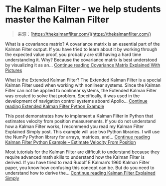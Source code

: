 <!--yml
category: 未分类
date: 2024-05-29 12:41:59
-->

# The Kalman Filter - we help students master the Kalman Filter

> 来源：[https://thekalmanfilter.com/](https://thekalmanfilter.com/)

What is a covariance matrix? A covariance matrix is an essential part of the Kalman Filter output. If you have tried to learn about it by working through the expected value proof, you probably are still having a hard time understanding it. Why? Because the covariance matrix is best understood by visualizing it as an… [Continue reading Covariance Matrix Explained With Pictures](https://thekalmanfilter.com/covariance-matrix-explained/)

What is the Extended Kalman Filter? The Extended Kalman Filter is a special Kalman Filter used when working with nonlinear systems. Since the Kalman Filter can not be applied to nonlinear systems, the Extended Kalman Filter was created to solve that problem. Specifically, it was used in the development of navigation control systems aboard Apollo… [Continue reading Extended Kalman Filter Python Example](https://thekalmanfilter.com/extended-kalman-filter-python-example/)

This post demonstrates how to implement a Kalman Filter in Python that estimates velocity from position measurements. If you do not understand how a Kalman Filter works, I recommend you read my Kalman Filter Explained Simply post. This example will use two Python libraries. I will use the NumPy Python library for arrays, matrices, and… [Continue reading Kalman Filter Python Example – Estimate Velocity From Position](https://thekalmanfilter.com/kalman-filter-python-example/)

Most tutorials for the Kalman Filter are difficult to understand because they require advanced math skills to understand how the Kalman Filter is derived. If you have tried to read Rudolf E Kalman’s 1960 Kalman Filter paper, you know how confusing this concept can be. But do you need to understand how to derive the… [Continue reading Kalman Filter Explained Simply](https://thekalmanfilter.com/kalman-filter-explained-simply/)